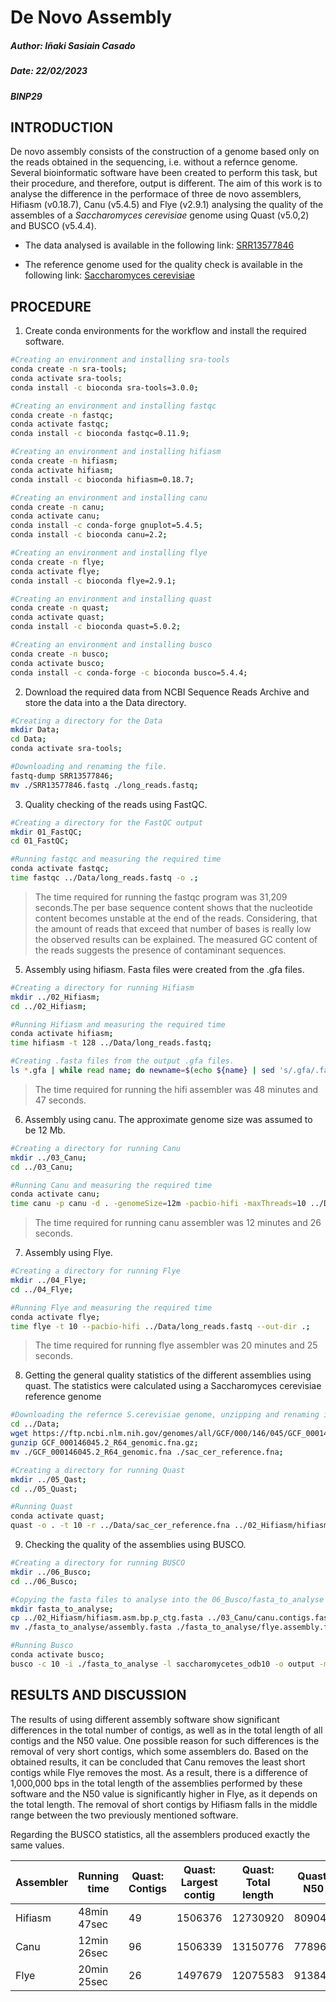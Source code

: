 # De Novo Assembly

##### Author: Iñaki Sasiain Casado #####

##### Date: 22/02/2023

##### BINP29

## INTRODUCTION

De novo assembly consists of the construction of a genome based only on the reads obtained in the sequencing, i.e. without a refernce genome. Several bioinformatic software have been created to perform this task, but their procedure, and therefore, output is different. The aim of this work is to analyse the difference in the performace of three de novo assemblers, Hifiasm (v0.18.7), Canu (v5.4.5) and Flye (v2.9.1) analysing the quality of the assembles of a *Saccharomyces cerevisiae* genome using Quast (v5.0,2) and BUSCO (v5.4.4).

* The data analysed is available in the following link: [SRR13577846](https://trace.ncbi.nlm.nih.gov/Traces/?view=run_browser&acc=SRR13577846&display=metadata)

* The reference genome used for the quality check is available in the following link: [Saccharomyces cerevisiae](https://www.ncbi.nlm.nih.gov/genome/?term=Saccharomyces+cerevisiae)

## PROCEDURE

1. Create conda environments for the workflow and install the required software.

```bash
#Creating an environment and installing sra-tools
conda create -n sra-tools;
conda activate sra-tools;
conda install -c bioconda sra-tools=3.0.0;

#Creating an environment and installing fastqc
conda create -n fastqc;
conda activate fastqc;
conda install -c bioconda fastqc=0.11.9;

#Creating an environment and installing hifiasm
conda create -n hifiasm;
conda activate hifiasm;
conda install -c bioconda hifiasm=0.18.7;

#Creating an environment and installing canu
conda create -n canu;
conda activate canu;
conda install -c conda-forge gnuplot=5.4.5;
conda install -c bioconda canu=2.2;

#Creating an environment and installing flye
conda create -n flye;
conda activate flye;
conda install -c bioconda flye=2.9.1;

#Creating an environment and installing quast
conda create -n quast;
conda activate quast;
conda install -c bioconda quast=5.0.2;

#Creating an environment and installing busco
conda create -n busco;
conda activate busco; 
conda install -c conda-forge -c bioconda busco=5.4.4;
```

2. Download the required data from NCBI Sequence Reads Archive and store the data into a the Data directory.

 ```bash
#Creating a directory for the Data
mkdir Data;
cd Data;
conda activate sra-tools;

#Downloading and renaming the file.
fastq-dump SRR13577846;
mv ./SRR13577846.fastq ./long_reads.fastq;
```

3. Quality checking of the reads using FastQC.

```bash
#Creating a directory for the FastQC output
mkdir 01_FastQC;
cd 01_FastQC;

#Running fastqc and measuring the required time 
conda activate fastqc;
time fastqc ../Data/long_reads.fastq -o .;
```

>The time required for running the fastqc program was 31,209 seconds.The per base sequence content shows that the nucleotide content becomes unstable at the end of the reads. Considering, that the amount of reads that exceed that number of bases is really low the observed results can be explained. The measured GC content of the reads suggests the presence of contaminant sequences.

5. Assembly using hifiasm. Fasta files were created from the .gfa files.

```bash
#Creating a directory for running Hifiasm
mkdir ../02_Hifiasm;
cd ../02_Hifiasm;

#Running Hifiasm and measuring the required time 
conda activate hifiasm;
time hifiasm -t 128 ../Data/long_reads.fastq;

#Creating .fasta files from the output .gfa files.
ls *.gfa | while read name; do newname=$(echo ${name} | sed 's/.gfa/.fasta/'); awk '/^S/{print ">"$2"\n"$3}' ${name} > ${newname}; done;
```

>The time required for running the hifi assembler was 48 minutes and 47 seconds.

6. Assembly using canu. The approximate genome size was assumed to be 12 Mb.
```bash
#Creating a directory for running Canu
mkdir ../03_Canu;
cd ../03_Canu;

#Running Canu and measuring the required time 
conda activate canu;
time canu -p canu -d . -genomeSize=12m -pacbio-hifi -maxThreads=10 ../Data/long_reads.fastq;
```
>The time required for running canu assembler was 12 minutes and 26 seconds.

7. Assembly using Flye.
```bash
#Creating a directory for running Flye
mkdir ../04_Flye;
cd ../04_Flye;

#Running Flye and measuring the required time 
conda activate flye;
time flye -t 10 --pacbio-hifi ../Data/long_reads.fastq --out-dir .;
```
>The time required for running flye assembler was 20 minutes and 25 seconds.

8. Getting the general quality statistics of the different assemblies using quast. The statistics were calculated using a Saccharomyces cerevisiae reference genome
```bash
#Downloading the refernce S.cerevisiae genome, unzipping and renaming it.
cd ../Data;
wget https://ftp.ncbi.nlm.nih.gov/genomes/all/GCF/000/146/045/GCF_000146045.2_R64/GCF_000146045.2_R64_genomic.fna.gz;
gunzip GCF_000146045.2_R64_genomic.fna.gz;
mv ./GCF_000146045.2_R64_genomic.fna ./sac_cer_reference.fna;

#Creating a directory for running Quast
mkdir ../05_Qast;
cd ../05_Quast;

#Running Quast
conda activate quast;
quast -o . -t 10 -r ../Data/sac_cer_reference.fna ../02_Hifiasm/hifiasm.asm.bp.p_ctg.fasta ../03_Canu/canu.contigs.fasta ../04_Flye/assembly.fasta;
```

9. Checking the quality of the assemblies using BUSCO.
```bash
#Creating a directory for running BUSCO
mkdir ../06_Busco;
cd ../06_Busco;

#Copying the fasta files to analyse into the 06_Busco/fasta_to_analyse directory
mkdir fasta_to_analyse;
cp ../02_Hifiasm/hifiasm.asm.bp.p_ctg.fasta ../03_Canu/canu.contigs.fasta ../04_Flye/assembly.fasta ./fasta_to_analyse;
mv ./fasta_to_analyse/assembly.fasta ./fasta_to_analyse/flye.assembly.fasta;

#Running Busco
conda activate busco;
busco -c 10 -i ./fasta_to_analyse -l saccharomycetes_odb10 -o output -m genome;
```
## RESULTS AND DISCUSSION

The results of using different assembly software show significant differences in the total number of contigs, as well as in the total length of all contigs and the N50 value. One possible reason for such differences is the removal of very short contigs, which some assemblers do. Based on the obtained results, it can be concluded that Canu removes the least short contigs while Flye removes the most. As a result, there is a difference of 1,000,000 bps in the total length of the assemblies performed by these software  and the N50 value is significantly higher in Flye, as it depends on the total length. The removal of short contigs by Hifiasm falls in the middle range between the two previously mentioned software.

Regarding the BUSCO statistics, all the assemblers produced exactly the same values.

| Assembler | Running time | Quast: Contigs | Quast:  Largest contig | Quast:  Total length | Quast: N50 | Quast: NG50 | Quast: Missasembles | BUSCO: Complete genes | BUSCO: Fragmented genes | BUSCO: Missing genes | BUSCO: Total genes |
|-----------|--------------|---------|------------------------|----------------------|------------|-------------|---------------------|-----------------------|-------------------------|----------------------|--------------------|
| Hifiasm   | 48min 47sec  |      49 |                1506376 |             12730920 |     809047 |      809047 |                 124 |                  2129 |                       2 |                    6 |               2137 |
| Canu      | 12min 26sec  |      96 |                1506339 |             13150776 |     778969 |      808829 |                 114 |                  2129 |                       2 |                    6 |               2137 |
| Flye      | 20min 25sec  |      26 |                1497679 |             12075583 |     913849 |      913849 |                  87 |                  2129 |                       2 |                    6 |               2137 |
